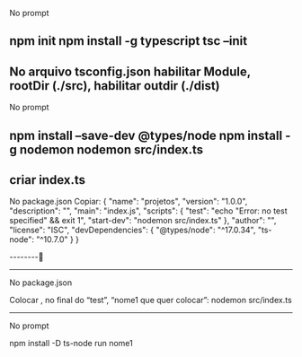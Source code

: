 No prompt

npm init
npm install -g typescript
tsc –init
----------------------------------------------------------------------------------------------------------------
No arquivo tsconfig.json
habilitar Module, rootDir (./src),
habilitar outdir (./dist)
----------------------------------------------------------------------------------------------------------------
No prompt

npm install –save-dev @types/node
npm install -g nodemon
nodemon src/index.ts
------------------------------------------------------------------------------------------------------------------------------------------
criar index.ts
------------------------------------------------------------------------------------------------------------------------------------------


No package.json
Copiar:
{
  "name": "projetos",
  "version": "1.0.0",
  "description": "",
  "main": "index.js",
  "scripts": {
    "test": "echo \"Error: no test specified\" && exit 1",
    "start-dev": "nodemon src/index.ts"
  },
  "author": "",
  "license": "ISC",
  "devDependencies": {
    "@types/node": "^17.0.34",
    "ts-node": "^10.7.0"
  }
}

--------


-------------------------------------------------------------------------------------------------------------------------------------
No package.json

Colocar , no final do “test”,
“nome1 que quer colocar”: nodemon src/index.ts


--------------------------------------------------------------------------------------------------------------------------
No prompt

npm install  -D ts-node
run nome1
